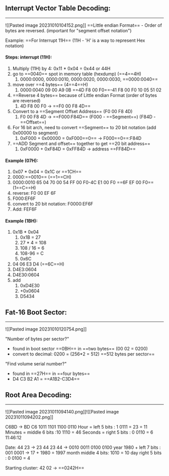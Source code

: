 ## Interrupt Vector Table Decoding:
---
![[Pasted image 20231010104152.png]]
==Little endian Format== - Order of bytes are reversed. (important for "segment offset notation")

Example: ==For Interrupt 11H== (11H - 'H' is a way to represent Hex notation)

#### Steps: interrupt (11H):
1. Multiply (11H) by 4: 0x11 \* 0x04 = 0x44 or 44H
2. go to ==0040== spot in memory table (hexdump) (==4==4H)
	1. 0000:0000, 0000:0010, 0000:0020, 0000:0030, ==0000:0040==
3. move over ==4 bytes== (4==4==H)
	1. 0000:0040 09 00 A9 0B ==4D F8 00 F0==-41 F8 00 F0 10 05 51 02
4. ==Reverse 4 bytes== because of Little endian Format (order of bytes are reversed)
	1. 4D F8 00 F0 -> ==F0 00  F8 4D==
5. Convert to a ==Segment Offset Address== (F0 00 F8 4D)
	1. F0 00 F8 4D -> ==F000:F84D== (F000 - ==Segment==) (F84D - ==Offset==)
6. For 16 bit arch, need to convert ==Segment== to 20 bit notation (add 0x00000 to segment)
	1. 0xF000 + 0x00000 = 0xF000==0== -> F000==0==:F84D
7. ==ADD Segment and offset== together to get ==20 bit address==
	1. 0xF0000 + 0xF84D = 0xFF84D -> address ==FF84D==

#### Example (07H):
1. 0x07 \* 0x04 = 0x1C or ==1CH==
2. 0000:==0010== (==1==CH)
3. 0000:0010 65 04 70 00 54 FF 00 F0-4C E1 00 F0 ==6F EF 00 F0== (1==C==H)
4. reverse: F0 00 EF 6F
5. F000:EF6F
6. convert to 20 bit notation: F0000:EF6F
7. Add: FEF6F

#### Example (1BH):
1. 0x1B \* 0x04 
	1. 0x1B = 27
	2. 27 \* 4 = 108
	3. 108 / 16 = 6
	4. 108-96 = C
	5. 0x6C
2. 04 06 E3 D4 (==6C==H)
3. D4E3:0604
4. D4E30:0604
5. add 
	1. 0xD4E30  
	2. +0x0604
	3. D5434

## Fat-16 Boot Sector:
---
![[Pasted image 20231010120754.png]]

"Number of bytes per sector?"
- found in boot sector ==0BH== in ==two bytes== (00 02 = 0200)
- convert to decimal: 0200 = (256\*2 = 512) ==512 bytes per sector==

"Find volume serial number?"
- found in ==27H== in ==four bytes==
- D4 C3 B2 A1 = ==A1B2-C3D4==

## Root Area Decoding:
---
![[Pasted image 20231011094140.png]]![[Pasted image 20231011094202.png]]

C6BD -> BD C6
1011 1101 1100 0110
Hour = left 5 bits : 1 0111 = 23 = 11
Minutes = middle 6 bits :10 1110 = 46
Seconds = right 5 bits : 0 0110 = 6
11:46:12


Date:
44 23 -> 23 44
23 44 -> 0010 0011 0100 0100
year 1980 + left 7 bits : 001 0001 -> 17 + 1980 = 1997
month middle 4 bits: 1010 = 10
day right 5 bits : 0 0100 = 4

Starting cluster:
42 02 -> ==0242H==


